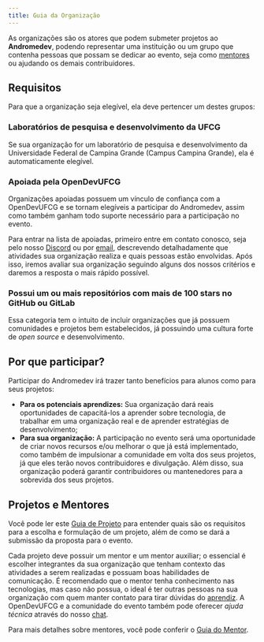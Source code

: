 ```yaml
---
title: Guia da Organização
---
```


As organizações são os atores que podem submeter projetos ao **Andromedev**, podendo representar uma instituição ou um grupo que contenha pessoas que possam se dedicar ao evento, seja como [mentores](../mentor) ou ajudando os demais contribuidores.

## Requisitos

Para que a organização seja elegível, ela deve pertencer um destes grupos:

### Laboratórios de pesquisa e desenvolvimento da UFCG

Se sua organização for um laboratório de pesquisa e desenvolvimento da Universidade Federal de Campina Grande (Campus Campina Grande), ela é automaticamente elegível.

### Apoiada pela OpenDevUFCG

Organizações apoiadas possuem um vínculo de confiança com a OpenDevUFCG e se tornam elegíveis a participar do Andromedev, assim como também ganham todo suporte necessário para a participação no evento.

Para entrar na lista de apoiadas, primeiro entre em contato conosco, seja pelo nosso [Discord](https://chat.opendevufcg.org) ou por [email](mailto:opendevufcg@gmail.com), descrevendo detalhadamente que atividades sua organização realiza e quais pessoas estão envolvidas. Após isso, iremos avaliar sua organização seguindo alguns dos nossos critérios e daremos a resposta o mais rápido possível.

### Possui um ou mais repositórios com mais de 100 stars no GitHub ou GitLab

Essa categoria tem o intuito de incluir organizações que já possuem comunidades e projetos bem estabelecidos, já possuindo uma cultura forte de _open source_ e desenvolvimento.

## Por que participar?

Participar do Andromedev irá trazer tanto benefícios para alunos como para seus projetos:

- **Para os potenciais aprendizes:** Sua organização dará reais oportunidades de capacitá-los a aprender sobre tecnologia, de trabalhar em uma organização real e de aprender estratégias de desenvolvimento;
- **Para sua organização:** A participação no evento será uma oportunidade de criar novos recursos e/ou melhorar o que já está implementado, como também de impulsionar a comunidade em volta dos seus projetos, já que eles terão novos contribuidores e divulgação. Além disso, sua organização poderá garantir contribuidores ou mantenedores para a sobrevida dos seus projetos.

## Projetos e Mentores

Você pode ler este [Guia de Projeto](projeto) para entender quais são os requisitos para a escolha e formulação de um projeto, além de como se dará a submissão da proposta para o evento.

Cada projeto deve possuir um mentor e um mentor auxiliar; o essencial é escolher integrantes da sua organização que tenham contexto das atividades a serem realizadas e possuam boas habilidades de comunicação. É recomendado que o mentor tenha conhecimento nas tecnologias, mas caso não possua, o ideal é ter outras pessoas na sua organização com quem manter contato para tirar dúvidas do [aprendiz](/guia/aprendiz). A OpenDevUFCG e a comunidade do evento também pode oferecer _ajuda técnica_ através do nosso [chat](https://chat.opendevufcg.org/).

Para mais detalhes sobre mentores, você pode conferir o [Guia do Mentor](../mentor).
